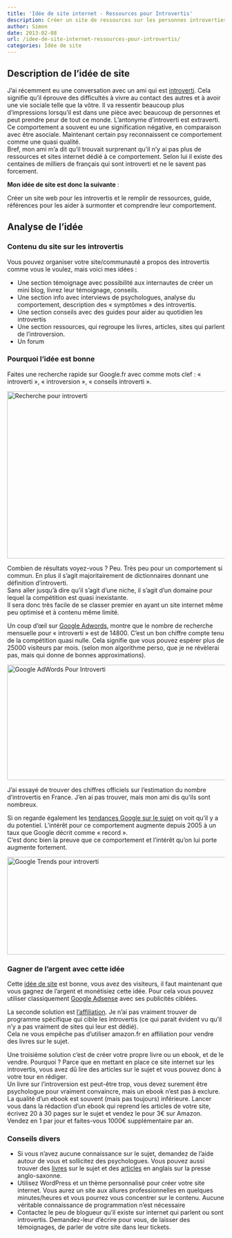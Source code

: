 ```yaml
---
title: 'Idée de site internet - Ressources pour Introvertis'
description: Créer un site de ressources sur les personnes introverties
author: Simon
date: 2013-02-08
url: /idee-de-site-internet-ressources-pour-introvertis/
categories: Idée de site
---
```

## Description de l’idée de site

J’ai récemment eu une conversation avec un ami qui est <a href="http://dictionnaire.reverso.net/francais-definition/introverti" title="Définition introverti" target="_blank">introverti</a>. Cela signifie qu’il éprouve des difficultés à vivre au contact des autres et à avoir une vie sociale telle que la vôtre. Il va ressentir beaucoup plus d’impressions lorsqu’il est dans une pièce avec beaucoup de personnes et peut prendre peur de tout ce monde. L’antonyme d’introverti est extraverti. Ce comportement a souvent eu une signification négative, en comparaison avec être asociale. Maintenant certain psy reconnaissent ce comportement comme une quasi qualité.  
Bref, mon ami m’a dit qu’il trouvait surprenant qu’il n’y ai pas plus de ressources et sites internet dédié à ce comportement. Selon lui il existe des centaines de milliers de français qui sont introverti et ne le savent pas forcement.

**Mon idée de site est donc la suivante** : 

Créer un site web pour les introvertis et le remplir de ressources, guide, références pour les aider à surmonter et comprendre leur comportement. 

## Analyse de l’idée

### Contenu du site sur les introvertis

Vous pouvez organiser votre site/communauté a propos des introvertis comme vous le voulez, mais voici mes idées :

  * Une section témoignage avec possibilité aux internautes de créer un mini blog, livrez leur témoignage, conseils.
  * Une section info avec interviews de psychologues, analyse du comportement, description des « symptômes » des introvertis.
  * Une section conseils avec des guides pour aider au quotidien les introvertis
  * Une section ressources, qui regroupe les livres, articles, sites qui parlent de l’introversion.
  * Un forum

### Pourquoi l’idée est bonne

Faites une recherche rapide sur Google.fr avec comme mots clef : « introverti », « introversion », « conseils introverti ».  

<img src="http://www.bygga.fr/wp-content/uploads/2013/01/recherche-introverti.jpg" alt="Recherche pour introverti" width="537" height="387" class="size-full wp-image-624" />
  
Combien de résultats voyez-vous ? Peu. Très peu pour un comportement si commun. En plus il s&rsquo;agit majoritairement de dictionnaires donnant une définition d&rsquo;introverti.  
Sans aller jusqu’à dire qu’il s’agit d’une niche, il s’agit d’un domaine pour lequel la compétition est quasi inexistante.  
Il sera donc très facile de se classer premier en ayant un site internet même peu optimisé et à contenu même limité.

Un coup d’œil sur <a href="adwords.google.com/o/Targeting/Explorer?__c=1000000000&#038;__u=1000000000&#038;ideaRequestType=KEYWORD_IDEAS" title="Adwords" target="_blank">Google Adwords</a>, montre que le nombre de recherche mensuelle pour « introverti » est de 14800. C’est un bon chiffre compte tenu de la compétition quasi nulle. Cela signifie que vous pouvez espérer plus de 25000 visiteurs par mois. (selon mon algorithme perso, que je ne révèlerai pas, mais qui donne de bonnes approximations).  

<img src="http://www.bygga.fr/wp-content/uploads/2013/01/google-adword.jpg" alt="Google AdWords Pour Introverti" width="600" height="267" class="size-full wp-image-621" />

  
J’ai essayé de trouver des chiffres officiels sur l’estimation du nombre d’introvertis en France. J’en ai pas trouver, mais mon ami dis qu’ils sont nombreux.

Si on regarde également les <a href="http://www.google.com/trends/explore#q=introverti" title="Google Trends pour introverti" target="_blank">tendances Google sur le sujet</a> on voit qu’il y a du potentiel. L’intérêt pour ce comportement augmente depuis 2005 à un taux que Google décrit comme « record ».  
C’est donc bien la preuve que ce comportement et l’intérêt qu’on lui porte augmente fortement.  

<img src="http://www.bygga.fr/wp-content/uploads/2013/01/Introverti.jpg" alt="Google Trends pour introverti" width="600" height="226" class="size-full wp-image-622" />
  
### Gagner de l’argent avec cette idée

Cette [idée de site][1] est bonne, vous avez des visiteurs, il faut maintenant que vous gagnez de l’argent et monétisiez cette idée. Pour cela vous pouvez utiliser classiquement <a href="https://www.google.com/adsense/v3/app" title="Google Adsense" target="_blank">Google Adsense</a> avec ses publicités ciblées.

La seconde solution est <a href="http://trk.www.netaffiliation.com/suivi.php?mclic=S2B252A2E321B1" title="Net Affiliation" target="_blank">l’affiliation</a>. Je n’ai pas vraiment trouver de programme spécifique qui cible les introvertis (ce qui parait évident vu qu’il n’y a pas vraiment de sites qui leur est dédié).  
Cela ne vous empêche pas d’utiliser amazon.fr en affiliation pour vendre des livres sur le sujet.

Une troisième solution c’est de créer votre propre livre ou un ebook, et de le vendre. Pourquoi ? Parce que en mettant en place ce site internet sur les introvertis, vous avez dû lire des articles sur le sujet et vous pouvez donc à votre tour en rédiger.  
Un livre sur l’introversion est peut-être trop, vous devez surement être psychologue pour vraiment convaincre, mais un ebook n’est pas à exclure. La qualité d’un ebook est souvent (mais pas toujours) inférieure. Lancer vous dans la rédaction d’un ebook qui reprend les articles de votre site, écrivez 20 à 30 pages sur le sujet et vendez le pour 3€ sur Amazon. Vendez en 1 par jour et faites-vous 1000€ supplémentaire par an.

### Conseils divers

  * Si vous n’avez aucune connaissance sur le sujet, demandez de l’aide autour de vous et sollicitez des psychologues. Vous pouvez aussi trouver des <a href="http://www.amazon.fr/gp/product/2761918738/ref=as_li_ss_tl?ie=UTF8&#038;camp=1642&#038;creative=19458&#038;creativeASIN=2761918738&#038;linkCode=as2&#038;tag=gulamour-21" title="Livre introvertis" target="_blank">livres</a> sur le sujet et des <a href="http://www.time.com/time/magazine/article/0,9171,2105432-1,00.html" title="Article sur Time.com" target="_blank">articles</a> en anglais sur la presse anglo-saxonne. 
  * Utilisez WordPress et un thème personnalisé pour créer votre site internet. Vous aurez un site aux allures professionnelles en quelques minutes/heures et vous pourrez vous concentrer sur le contenu. Aucune véritable connaissance de programmation n’est nécessaire
  * Contactez le peu de blogueur qu’il existe sur internet qui parlent ou sont introvertis. Demandez-leur d’écrire pour vous, de laisser des témoignages, de parler de votre site dans leur tickets.

[1]: http://www.bygga.fr/categories/idee-de-site/ "Idée de site internet"
